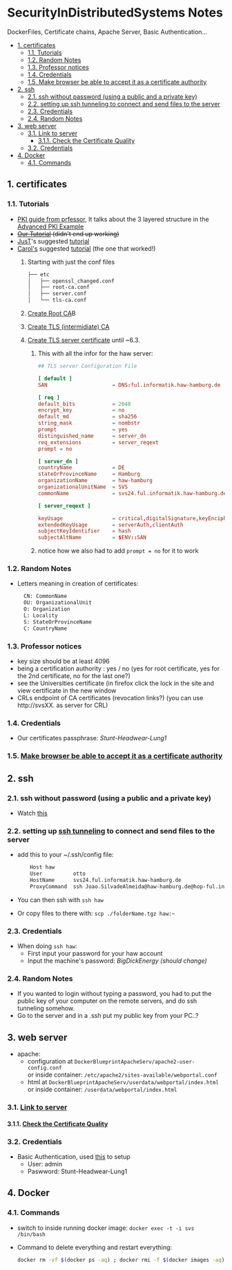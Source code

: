 <h1> SecurityInDistributedSystems Notes </h1>

DockerFiles, Certificate chains, Apache Server, Basic Authentication...

- [1. certificates](#1-certificates)
  - [1.1. Tutorials](#11-tutorials)
  - [1.2. Random Notes](#12-random-notes)
  - [1.3. Professor notices](#13-professor-notices)
  - [1.4. Credentials](#14-credentials)
  - [1.5. Make browser be able to accept it as a certificate authority](#15-make-browser-be-able-to-accept-it-as-a-certificate-authority)
- [2. ssh](#2-ssh)
  - [2.1. ssh without password (using a public and a private key)](#21-ssh-without-password-using-a-public-and-a-private-key)
  - [2.2. setting up ssh tunneling to connect and send files to the server](#22-setting-up-ssh-tunneling-to-connect-and-send-files-to-the-server)
  - [2.3. Credentials](#23-credentials)
  - [2.4. Random Notes](#24-random-notes)
- [3. web server](#3-web-server)
  - [3.1. Link to server](#31-link-to-server)
    - [3.1.1. Check the Certificate Quality](#311-check-the-certificate-quality)
  - [3.2. Credentials](#32-credentials)
- [4. Docker](#4-docker)
  - [4.1. Commands](#41-commands)

## 1. certificates

### 1.1. Tutorials

- [PKI guide from prfessor](https://pki-tutorial.readthedocs.io/en/latest/#), It talks about the 3 layered structure in the [Advanced PKI Example](https://pki-tutorial.readthedocs.io/en/latest/advanced/index.html)
- <s>[Our Tutorial](https://www.golinuxcloud.com/openssl-create-certificate-chain-linux/#Root_vs_Intermediate_Certificate) (didn't end up working)</s>
- [JusT](https://github.com/JOSEALM3IDA)'s suggested [tutorial](https://superuser.com/questions/126121/how-to-create-my-own-certificate-chain)
- [Carol's](https://github.com/carolinafigueiredo1?tab=repositories) suggested [tutorial](https://pki-tutorial.readthedocs.io/en/latest/advanced/index.html) (the one that worked!)  
  1. Starting with just the conf files

        ```txt
        ├── etc
        │   ├── openssl_changed.conf
        │   ├── root-ca.conf
        │   ├── server.conf
        │   └── tls-ca.conf
        ```

  2. [Create Root CA](https://pki-tutorial.readthedocs.io/en/latest/advanced/index.html#create-root-ca)B
  3. [Create TLS (intermidiate) CA](https://pki-tutorial.readthedocs.io/en/latest/advanced/index.html#create-tls-ca)
  4. [Create TLS server certificate](https://pki-tutorial.readthedocs.io/en/latest/advanced/index.html#operate-tls-ca) until ~6.3.
     1. This with all the infor for the haw server:

        ```conf
        ## TLS server Configuration File

        [ default ]
        SAN                     = DNS:ful.informatik.haw-hamburg.de

        [ req ]
        default_bits            = 2048
        encrypt_key             = no
        default_md              = sha256
        string_mask             = nombstr
        prompt                  = yes
        distinguished_name      = server_dn
        req_extensions          = server_reqext
        prompt = no

        [ server_dn ]
        countryName             = DE
        stateOrProvinceName     = Hamburg
        organizationName        = haw-hamburg
        organizationalUnitName  = SVS
        commonName              = svs24.ful.informatik.haw-hamburg.de

        [ server_reqext ]

        keyUsage                = critical,digitalSignature,keyEncipherment
        extendedKeyUsage        = serverAuth,clientAuth
        subjectKeyIdentifier    = hash
        subjectAltName          = $ENV::SAN

        ```

     2. notice how we also had to add `prompt = no` for it to work

### 1.2. Random Notes

- Letters meaning in creation of certificates:

  ```txt
    CN: CommonName  
    OU: OrganizationalUnit  
    O: Organization  
    L: Locality  
    S: StateOrProvinceName  
    C: CountryName 
  ```

### 1.3. Professor notices

- key size should be at least 4096
- being a certification authority : yes / no (yes for root certificate, yes for the 2nd certificate, no for the last one?)
- see the Universities certificate (in firefox click the lock in the site and view certificate in the new window
- CRLs endpoint of CA certificates (revocation links?) (you can use http://svsXX. as server for CRL)

### 1.4. Credentials

- Our certificates passphrase: *Stunt-Headwear-Lung1*

### 1.5. [Make browser be able to accept it as a certificate authority](https://serverfault.com/questions/919768/cannot-add-a-self-signed-certificate-in-firefox)

## 2. ssh

### 2.1. ssh without password (using a public and a private key)

- Watch [this](https://www.youtube.com/watch?v=lKXMyln_5q4)

### 2.2. setting up [ssh tunneling](https://superuser.com/questions/456438/how-do-i-scp-a-file-through-an-intermediate-server) to connect and send files to the server

- add this to your ~/.ssh/config file:

  ```txt
      Host haw
      User          otto
      HostName      svs24.ful.informatik.haw-hamburg.de
      ProxyCommand  ssh Joao.SilvadeAlmeida@haw-hamburg.de@hop-ful.informatik.haw-hamburg.de  nc %h %p 2> /dev/null
  ```

- You can then ssh with `ssh haw`
- Or copy files to there with: `scp ./folderName.tgz haw:~`

### 2.3. Credentials

- When doing `ssh haw`:
  - First input your password for your haw account
  - Input the machine's password: *BigDickEnergy* *(should change)*

### 2.4. Random Notes

- If you wanted to login without typing a password, you had to put the public key of your computer on the remote servers, and do ssh tunneling somehow.
- Go to the server and in a .ssh put my public key from your PC..?

## 3. web server

- apache:
  - configuration at `DockerBlueprintApacheServ/apache2-user-config.conf`  
  or inside container: `/etc/apache2/sites-available/webportal.conf`
  - html at `DockerBlueprintApacheServ/userdata/webportal/index.html`  
  or inside container: `/userdata/webportal/index.html`

### 3.1. [Link to server](https://svs24.ful.informatik.haw-hamburg.de/)

#### 3.1.1. [Check the Certificate Quality](https://www.ssllabs.com/ssltest/analyze.html?d=svs24.ful.informatik.haw%2dhamburg.de&latest)

### 3.2. Credentials

- Basic Authentication, used [this](https://www.youtube.com/watch?v=00bwCjPp-FU&ab_channel=TonyTeachesTech) to setup
  - User: admin
  - Paswword: Stunt-Headwear-Lung1

## 4. Docker

### 4.1. Commands

- switch to inside running docker image: `docker exec -t -i svs /bin/bash`
- Command to delete everything and restart everything:

  ```bash
  docker rm -vf $(docker ps -aq) ; docker rmi -f $(docker images -aq) ; docker build -t svs:latest . ; docker run -d -p 80:80 -p 443:443 --name svs svs:latest
  ```
